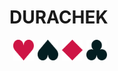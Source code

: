 
# DURACHEK
<div style="display: flex">
  <img src="./public/images/h.svg" width="33" height="33" style="margin-left: 6px">
  <img src="./public/images/s.svg" width="33" height="33" style="margin-left: 6px">
  <img src="./public/images/d.svg" width="33" height="33" style="margin-left: 6px">
  <img src="./public/images/c.svg" width="33" height="33" style="margin-left: 6px">
</div>
